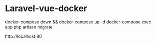 # Laravel-vue-docker

docker-compose down && docker-compose up -d
docker-compose exec app php artisan migrate

http://localhost:80
